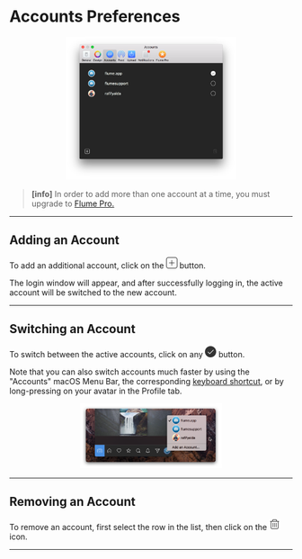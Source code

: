 # Accounts Preferences

<p style="text-align: center; margin-top: 1em;"><img src="/preferences/assets/accounts.png" width="60%" height="60%" /></p>

> **[info]**
> In order to add more than one account at a time, you must upgrade to [Flume Pro.](/preferences/flumepro.md)

<hr /> 

## Adding an Account

To add an additional account, click on the <img src="/preferences/assets/add.png" width="20" height="20" /> button.

The login window will appear, and after successfully logging in, the active account will be switched to the new account.

<hr />

## Switching an Account

To switch between the active accounts, click on any <img src="/preferences/assets/active.png" width="20" height="20" /> button.

Note that you can also switch accounts much faster by using the "Accounts" macOS Menu Bar, the corresponding [keyboard shortcut](/misc/keyboard-shortcuts.md), or by long-pressing on your avatar in the Profile tab.

<p style="text-align: center; margin-top: 1em;"><img src="/home/assets/multipleaccounts.png" width="50%" height="50%" /></p>

<hr />

## Removing an Account

To remove an account, first select the row in the list, then click on the <img src="/preferences/assets/delete.png" width="20" height="20" /> icon.

<hr />